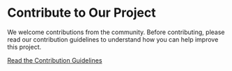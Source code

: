 # Contribute to Our Project

We welcome contributions from the community. Before contributing, please read our contribution guidelines to understand how you can help improve this project.

[Read the Contribution Guidelines](https://github.com/teaching-repositories/simulacra/blob/main/CONTRIBUTING.md)
